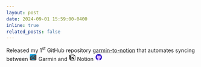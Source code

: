 ```yaml
---
layout: post
date: 2024-09-01 15:59:00-0400
inline: true
related_posts: false
---
```


Released my 1<sup>st</sup> GitHub repository [garmin-to-notion](https://github.com/chloevoyer/garmin-to-notion) that automates syncing between <img src="assets/img/icons/garmin.jpg" width="20" height="20" alt="garmin"> Garmin and <img src="assets/img/icons/notion.png" width="18" height="18" alt="notion"> Notion <img src="assets/img/icons/github-logo-purple.svg" width="20" height="20" alt="octicon"> 
